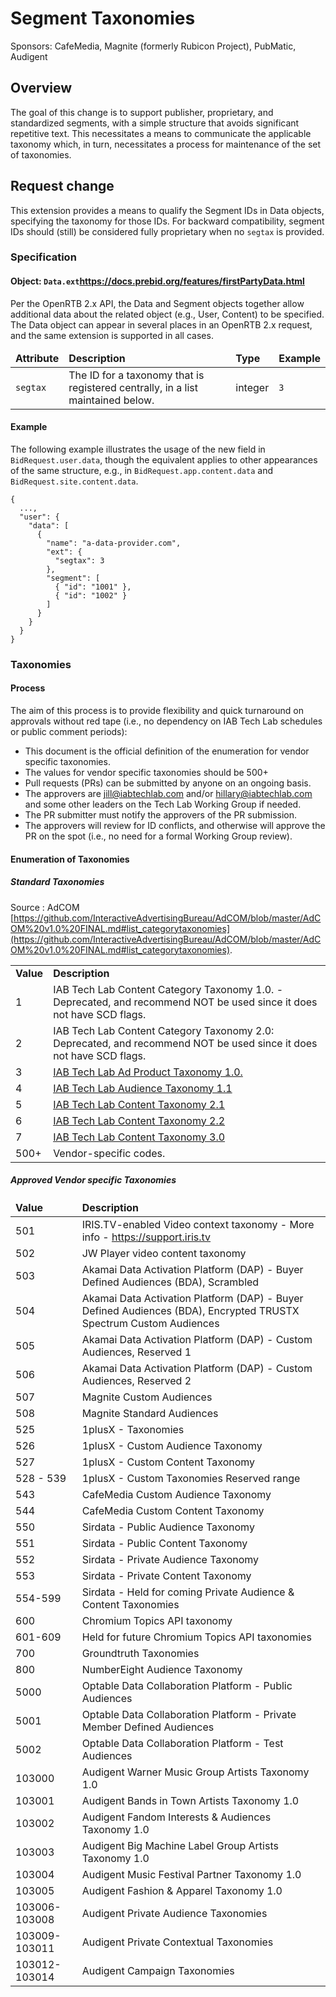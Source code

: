 # Segment Taxonomies

Sponsors: CafeMedia, Magnite (formerly Rubicon Project), PubMatic, Audigent

## Overview

The goal of this change is to support publisher, proprietary, and standardized segments, with a simple structure that avoids significant repetitive text. This necessitates a means to communicate the applicable taxonomy which, in turn, necessitates a process for maintenance of the set of taxonomies.

## Request change

This extension provides a means to qualify the Segment IDs in Data objects, specifying the taxonomy for those IDs. For backward compatibility, segment IDs should (still) be considered fully proprietary when no `segtax` is provided.

### Specification <a name="object"></a>

#### Object: `Data.ext`https://docs.prebid.org/features/firstPartyData.html

Per the OpenRTB 2.x API, the Data and Segment objects together allow additional data about the related object (e.g., User, Content) to be specified. The Data object can appear in several places in an OpenRTB 2.x request, and the same extension is supported in all cases.

<table>
  <thead>
    <tr>
      <td>
        <strong>Attribute</strong>
      </td>
      <td>
        <strong>Description</strong>
      </td>
      <td>
        <strong>Type</strong>
      </td>
      <td>
        <strong>Example</strong>
      </td>
    </tr>
  </thead>
  <tbody>
    <tr>
      <td>
        <code>segtax</code>
      </td>
      <td>
        The ID for a taxonomy that is registered centrally, in a list maintained below.
      </td>
      <td>
        integer
      </td>
      <td>
        <code>3</code>
      </td>
    </tr>
  </tbody>
</table>

#### Example

The following example illustrates the usage of the new field in `BidRequest.user.data`, though the equivalent applies to other appearances of the same structure, e.g., in `BidRequest.app.content.data` and `BidRequest.site.content.data`.

```
{
  ...,
  "user": {
    "data": [
      {
        "name": "a-data-provider.com",
        "ext": {
          "segtax": 3
        },
        "segment": [
          { "id": "1001" },
          { "id": "1002" }
        ]
      }
    }
  }
}
```

### Taxonomies <a name="enum"></a>

#### Process

The aim of this process is to provide flexibility and quick turnaround on approvals without red tape (i.e., no dependency on IAB Tech Lab schedules or public comment periods):

* This document is the official definition of the enumeration for vendor specific taxonomies.
* The values for vendor specific taxonomies should be 500+
* Pull requests (PRs) can be submitted by anyone on an ongoing basis.
* The approvers are jill@iabtechlab.com and/or hillary@iabtechlab.com and some other leaders on the Tech Lab Working Group if needed.
* The PR submitter must notify the approvers of the PR submission.
* The approvers will review for ID conflicts, and otherwise will approve the PR on the spot (i.e., no need for a formal Working Group review).

#### Enumeration of Taxonomies

##### Standard Taxonomies 
Source : AdCOM [https://github.com/InteractiveAdvertisingBureau/AdCOM/blob/master/AdCOM%20v1.0%20FINAL.md#list_categorytaxonomies](https://github.com/InteractiveAdvertisingBureau/AdCOM/blob/master/AdCOM%20v1.0%20FINAL.md#list_categorytaxonomies).


<table>
  <tr>
    <td><strong>Value</strong></td>
    <td><strong>Description</strong></td>
  </tr>
  <tr>
    <td>1</td>
    <td>IAB Tech Lab Content Category Taxonomy 1.0. - Deprecated, and recommend NOT be used since it does not have SCD flags. </td>
  </tr>
  <tr>
    <td>2</td>
    <td>IAB Tech Lab Content Category Taxonomy 2.0:  Deprecated, and recommend NOT be used since it does not have SCD flags.</td>
  </tr>
  <tr>
    <td>3</td>
    <td> <a href="https://iabtechlab.com/wp-content/uploads/2020/10/IABTL-Ad-Product-Taxonomy-1.0-Final.xlsx">IAB Tech Lab Ad Product Taxonomy 1.0.</A> </td>
  </tr>
  <tr>
    <td>4</td>
    <td><a href="https://iabtechlab.com/standards/audience-taxonomy/">IAB Tech Lab Audience Taxonomy 1.1</a></td>
  </tr>
  <tr>
    <td>5</td>
    <td><a href="https://iabtechlab.com/standards/content-taxonomy/">IAB Tech Lab Content Taxonomy 2.1</a></td>
  </tr>
    <tr>
    <td>6</td>
    <td><a href="https://iabtechlab.com/standards/content-taxonomy/">IAB Tech Lab Content Taxonomy 2.2</a></td>
  </tr>
 <tr>
    <td>7</td>
    <td><a href="https://iabtechlab.com/standards/content-taxonomy/">IAB Tech Lab Content Taxonomy 3.0</a></td>
  </tr>

  <tr>
    <td>500+</td>
    <td>Vendor-specific codes.</td>
  </tr>
</table>


##### Approved Vendor specific Taxonomies 
<table>
  <thead>
    <tr>
      <td>
        <strong>Value</strong>
      </td>
      <td>
        <strong>Description</strong>
      </td>
    </tr>
  </thead>
  <tbody>
    <tr>
      <td>501</td>
      <td>
        IRIS.TV-enabled Video context taxonomy - More info - <a href="support.iris.tv">https://support.iris.tv</a>
      </td>
    </tr>
    <tr>
      <td>502</td>
      <td>JW Player video content taxonomy</td>
    </tr>
    <tr>
      <td>503</td>
      <td>Akamai Data Activation Platform (DAP) - Buyer Defined Audiences (BDA), Scrambled</td>
    </tr>
    <tr>
      <td>504</td>
      <td>Akamai Data Activation Platform (DAP) - Buyer Defined Audiences (BDA), Encrypted TRUSTX Spectrum Custom Audiences</td>
    </tr>
    <tr>
      <td>505</td>
      <td>Akamai Data Activation Platform (DAP) - Custom Audiences, Reserved 1</td>
    </tr>
    <tr>
      <td>506</td>
      <td>Akamai Data Activation Platform (DAP) - Custom Audiences, Reserved 2</td>
    </tr>
    <tr>
      <td>507</td>
      <td>Magnite Custom Audiences</td>
    </tr>
    <tr>
      <td>508</td>
      <td>Magnite Standard Audiences</td>
    </tr>	  
    <!-- 1plusX -->
    <tr>
      <td>525</td>
      <td>1plusX - Taxonomies</td>
    </tr>
    <tr>
      <td>526</td>
      <td>1plusX - Custom Audience Taxonomy</td>
    </tr>
    <tr>
      <td>527</td>
      <td>1plusX - Custom Content Taxonomy</td>
    </tr>
    <tr>
      <td>528 - 539</td>
      <td>1plusX - Custom Taxonomies Reserved range</td>
    </tr>
    <!--  -->
    <tr>
      <td>543</td>
      <td>CafeMedia Custom Audience Taxonomy</td>
    </tr>
    <tr>
      <td>544</td>
      <td>CafeMedia Custom Content Taxonomy</td>
    </tr>
    </tr>
      <td>550</td>
      <td>Sirdata - Public Audience Taxonomy</td>
    </tr>
    </tr>
      <td>551</td>
      <td>Sirdata - Public Content Taxonomy</td>
    </tr>
    </tr>
      <td>552</td>
      <td>Sirdata - Private Audience Taxonomy</td>
    </tr>
    </tr>
      <td>553</td>
      <td>Sirdata - Private Content Taxonomy</td>
    </tr>
    </tr>
      <td>554-599</td>
      <td>Sirdata - Held for coming Private Audience & Content Taxonomies</td>
    </tr>
    <tr>
      <td>600</td>
      <td>Chromium Topics API taxonomy</td>
    </tr>
    <tr>
      <td>601-609</td><td>Held for future Chromium Topics API taxonomies</td>
      </tr>
    <tr>
      <td>700</td>
      </td>
      <td>
        Groundtruth Taxonomies
      </td>
    </tr>
    <tr>
      <td>800</td>
      <td>NumberEight Audience Taxonomy</td>
    </tr>
    <tr>
      <td>5000</td>
      <td>Optable Data Collaboration Platform - Public Audiences</td>
    </tr>
    <tr>
      <td>5001</td>
      <td>Optable Data Collaboration Platform - Private Member Defined Audiences</td>
    </tr>
    <tr>
      <td>5002</td>
      <td>Optable Data Collaboration Platform - Test Audiences</td>
    </tr>
    <tr>
      <td>103000</td>
      <td>
        Audigent Warner Music Group Artists Taxonomy 1.0
      </td>
    </tr>
    <tr>
      <td>103001</td>
      <td>
        Audigent Bands in Town Artists Taxonomy 1.0
      </td>
    </tr>
    <tr>
      <td>103002</td>
      <td>
        Audigent Fandom Interests & Audiences Taxonomy 1.0
      </td>
    </tr>
    <tr>
      <td>103003</td>
      <td>
        Audigent Big Machine Label Group Artists Taxonomy 1.0
      </td>
    </tr>
    <tr>
      <td>103004</td>
      <td>
        Audigent Music Festival Partner Taxonomy 1.0
      </td>
    </tr>
    <tr>
      <td>103005</td>
      <td>
        Audigent Fashion & Apparel Taxonomy 1.0
      </td>
    </tr>
    <tr>
      <td>103006-103008</td>
      <td>
        Audigent Private Audience Taxonomies
      </td>
    </tr>
    <tr>
      <td>103009-103011</td>
      <td>
        Audigent Private Contextual Taxonomies
      </td>
    </tr>
    <tr>
      <td>103012-103014</td>
      </td>
      <td>
        Audigent Campaign Taxonomies
      </td>
    </tr>
  </tbody>
</table>

